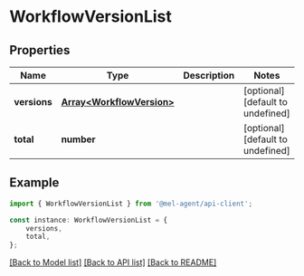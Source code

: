 # WorkflowVersionList


## Properties

Name | Type | Description | Notes
------------ | ------------- | ------------- | -------------
**versions** | [**Array&lt;WorkflowVersion&gt;**](WorkflowVersion.md) |  | [optional] [default to undefined]
**total** | **number** |  | [optional] [default to undefined]

## Example

```typescript
import { WorkflowVersionList } from '@mel-agent/api-client';

const instance: WorkflowVersionList = {
    versions,
    total,
};
```

[[Back to Model list]](../README.md#documentation-for-models) [[Back to API list]](../README.md#documentation-for-api-endpoints) [[Back to README]](../README.md)
